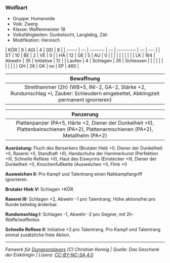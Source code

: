 ### Wolfbart

- Gruppe: Humanoide
- Volk: Zwerg
- Klasse: Waffenmeister 18
- Volksfähigkeiten: Dunkelsicht, Langlebig, Zäh
- Modifikation: Heroisch

|  KÖR   |  9  |   AGI    |  4  |    GEI     |  8  |
| :----: | :-: | :------: | :-: | :--------: | :-: | --- |
|   ST   | 10  |    BE    |  2  |     VE     |  0  |
|   HÄ   | 12  |    GE    |  5  |     AU     |  0  |
|        |     |          |     |            |     |     |
|   LK   | 164 |  Abwehr  | 35  | Initiative | 12  |
| Laufen |  4  | Schlagen | 26  | Schiessen  |     |
|        |     |          |     |            |     |     |
|   GH   | 26  |    GK    | no  |     EP     | 460 |

|                                                             Bewaffnung                                                              |
| :---------------------------------------------------------------------------------------------------------------------------------: |
| Streithammer (2h) (WB+5, INI-2, GA-2, Stärke +2, Rundumschlag +I, Zauber: Schleudern eingebettet, Abklingzeit permanent ignorieren) |

|                                                              Panzerung                                                              |
| :---------------------------------------------------------------------------------------------------------------------------------: |
| Plattenpanzer (PA+5, Härte +2, Diener der Dunkelheit +II), Plattenbeinschienen (PA+2), Plattenarmschienen (PA+2), Metallhelm (PA+2) |

**Ausrüstung:** Fluch des Berserkers (Brutaler Hieb +II, Diener der Dunkelheit +II, Raserei +II, Standhaft +II), Handschuhe der Hammerkunst (Perfektion +III, Schnelle Reflexe +II), Haut des Eiswyrms (Einstecker +III, Diener der Dunkelheit +I), Knochenfußkette (Ausweichen +II, Flink +I)

**Ausweichen II:** Pro Kampf und Talentrang einen Nahkampfangriff ignorieren.

**Brutaler Hieb V:** Schlagen +KÖR

**Raserei III:** Schlagen +2, Abwehr -1 pro Talentrang. Höhe aktionsfrei pro Runde beliebig änderbar.

**Rundumschlag I:** Schlagen -1, Abwehr -2 pro Gegner, mit 2h-Waffe/waffenlos

**Schnelle Reflexe II:** Initiative +2 pro Talentrang. Pro Kampf und Talentrang einmal zusätzliche freie Aktion.

---

_Fanwerk für [Dungeonslayers](https://www.dungeonslayers.net/) (C) Christian Kennig | Quelle: Das Geschenk der Eiskönigin | Lizenz: [CC-BY-NC-SA 4.0](https://creativecommons.org/licenses/by-nc-sa/4.0/deed.de)_
